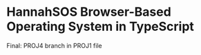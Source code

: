 HannahSOS Browser-Based Operating System in TypeScript
===========================================
Final: PROJ4 branch in PROJ1 file
